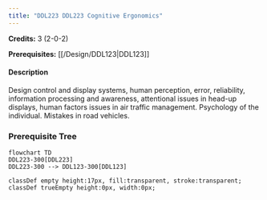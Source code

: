 ```yaml
---
title: "DDL223 DDL223 Cognitive Ergonomics"
---
```

**Credits:** 3 (2-0-2)

**Prerequisites:** [[/Design/DDL123|DDL123]]

#### Description
Design control and display systems, human perception, error, reliability, information processing and awareness, attentional issues in head-up displays, human factors issues in air traffic management. Psychology of the individual. Mistakes in road vehicles.

### Prerequisite Tree

```mermaid
flowchart TD
DDL223-300[DDL223]
DDL223-300 --> DDL123-300[DDL123]

classDef empty height:17px, fill:transparent, stroke:transparent;
classDef trueEmpty height:0px, width:0px;
```